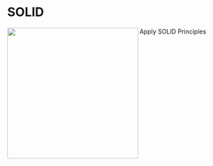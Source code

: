 # SOLID
Apply SOLID Principles
  <img align="left" width="300" height="300" img src="Screen Shot 2022-10-21 at 2.24.59 PM.png">
